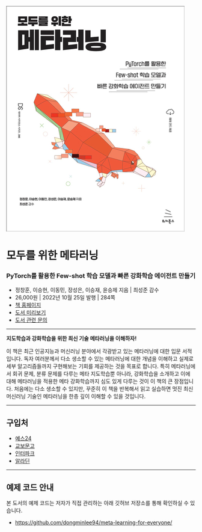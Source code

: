 ![cover](cover.jpg)

# 모두를 위한 메타러닝
### PyTorch를 활용한 Few-shot 학습 모델과 빠른 강화학습 에이전트 만들기

- 정창훈, 이승현, 이동민, 장성은, 이승재, 윤승제 지음 | 최성준 감수
- 26,000원 | 2022년 10월 25일 발행 | 284쪽
- [책 홈페이지](https://wikibook.co.kr/metalearning/)
- [도서 미리보기](http://www.yes24.com/Product/Viewer/Preview/114669079)
- [도서 관련 문의](https://wikibook.co.kr/support/contact/)

---

**지도학습과 강화학습을 위한 최신 기술 메타러닝을 이해하자!**

이 책은 최근 인공지능과 머신러닝 분야에서 각광받고 있는 메타러닝에 대한 입문 서적입니다. 독자 여러분께서 다소 생소할 수 있는 메타러닝에 대한 개념을 이해하고 실제로 세부 알고리즘들까지 구현해보는 기회를 제공하는 것을 목표로 합니다. 특히 메타러닝에서 회귀 문제, 분류 문제를 다루는 메타 지도학습뿐 아니라, 강화학습을 소개하고 이에 대해 메타러닝을 적용한 메타 강화학습까지 심도 있게 다루는 것이 이 책의 큰 장점입니다. 처음에는 다소 생소할 수 있지만, 꾸준히 이 책을 반복해서 읽고 실습하면 멋진 최신 머신러닝 기술인 메타러닝을 한층 깊이 이해할 수 있을 것입니다.

---
 
 ## 구입처
 
 - [예스24](http://www.yes24.com/Product/Goods/114669079)
 - [교보문고](https://product.kyobobook.co.kr/detail/S000200033282)
 - [인터파크](https://book.interpark.com/product/BookDisplay.do?_method=detail&sc.prdNo=355752271)
 - [알라딘](https://www.aladin.co.kr/shop/wproduct.aspx?ItemId=303086795)

---

## 예제 코드 안내

본 도서의 예제 코드는 저자가 직접 관리하는 아래 깃허브 저장소를 통해 확인하실 수 있습니다.

- <https://github.com/dongminlee94/meta-learning-for-everyone/>
